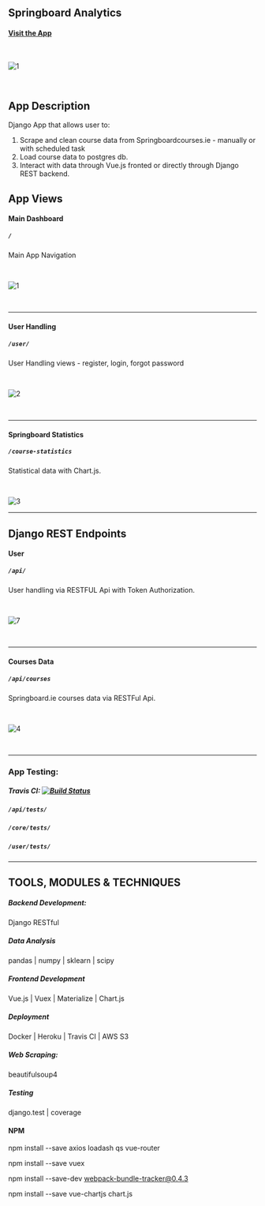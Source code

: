 ## Springboard Analytics

#### [Visit the App](https://springboardanalytics.herokuapp.com/)

<br>

![1](https://user-images.githubusercontent.com/26208598/71312488-7b575e00-2423-11ea-9001-304de387c566.PNG)

<br>

## App Description

Django App that allows user to:

1. Scrape and clean course data from Springboardcourses.ie - manually or with scheduled task
2. Load course data to postgres db.
2. Interact with data through Vue.js fronted or directly through Django REST backend.


## App Views

#### Main Dashboard
##### `/`

Main App Navigation

<br>

![1](https://user-images.githubusercontent.com/26208598/97290937-25242a00-1841-11eb-9e28-5da7dac98fa2.PNG)

<br>

-----------------


#### User Handling
##### `/user/`

 User Handling views - register, login, forgot password

<br>

![2](https://user-images.githubusercontent.com/26208598/97290932-23f2fd00-1841-11eb-8a8d-3040970071ad.PNG)

<br>

-----------------

#### Springboard Statistics
##### `/course-statistics`

 Statistical data with Chart.js.

<br>

![3](https://user-images.githubusercontent.com/26208598/97290934-248b9380-1841-11eb-8cb7-9d8360135738.PNG)

-----------------

## Django REST Endpoints

#### User
##### `/api/`

 User handling via RESTFUL Api with Token Authorization.

<br>

![7](https://user-images.githubusercontent.com/26208598/53902106-5fbbcc00-4038-11e9-9ed0-848d3e11c1da.png)

<br>

-----------------

#### Courses Data
##### `/api/courses`

 Springboard.ie courses data via RESTFul Api.

<br>

![4](https://user-images.githubusercontent.com/26208598/97290935-25242a00-1841-11eb-9ed5-46b43c420351.PNG)

<br>

-----------------

### App Testing:

##### Travis CI: [![Build Status](https://travis-ci.com/LukaszMalucha/Springboard-Insights.svg?branch=master)](https://travis-ci.com/LukaszMalucha/Springboard-Insights)
##### `/api/tests/`
##### `/core/tests/` 
##### `/user/tests/`

-----------------

## TOOLS, MODULES & TECHNIQUES

##### Backend Development:
Django RESTful

##### Data Analysis
pandas | numpy | sklearn | scipy

##### Frontend Development
Vue.js | Vuex | Materialize | Chart.js

##### Deployment
Docker | Heroku | Travis CI | AWS S3

##### Web Scraping:
beautifulsoup4

##### Testing
django.test | coverage

#### NPM

npm install --save axios loadash qs vue-router

npm install --save vuex 

npm install --save-dev webpack-bundle-tracker@0.4.3    

npm install --save vue-chartjs chart.js  

<br>
<br>



